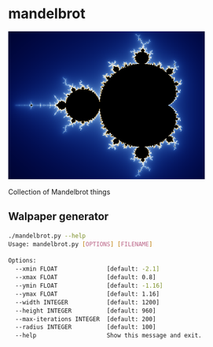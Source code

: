 # mandelbrot

![](docs/pics/mandelbrot_wallpaper.png)

Collection of Mandelbrot things

## Walpaper generator

```bash
./mandelbrot.py --help
Usage: mandelbrot.py [OPTIONS] [FILENAME]

Options:
  --xmin FLOAT              [default: -2.1]
  --xmax FLOAT              [default: 0.8]
  --ymin FLOAT              [default: -1.16]
  --ymax FLOAT              [default: 1.16]
  --width INTEGER           [default: 1200]
  --height INTEGER          [default: 960]
  --max-iterations INTEGER  [default: 200]
  --radius INTEGER          [default: 100]
  --help                    Show this message and exit.
  
```
